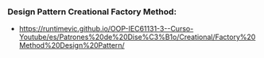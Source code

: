### Design Pattern Creational Factory Method:

- https://runtimevic.github.io/OOP-IEC61131-3--Curso-Youtube/es/Patrones%20de%20Dise%C3%B1o/Creational/Factory%20Method%20Design%20Pattern/
